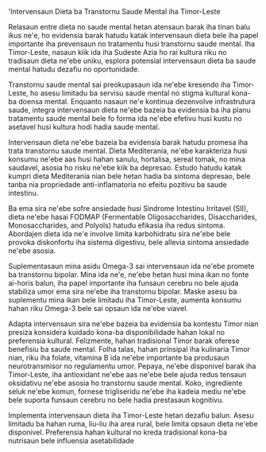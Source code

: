 'Intervensaun Dieta ba Transtornu Saude Mental iha Timor-Leste

Relasaun entre dieta no saude mental hetan atensaun barak iha tinan balu ikus ne'e, ho evidensia barak hatudu katak intervensaun dieta bele iha papel importante iha prevensaun no tratamentu husi transtornu saude mental. Iha Timor-Leste, nasaun kiik ida iha Sudeste Azia ho rai kultura riku no tradisaun dieta ne'ebe uniku, esplora potensial intervensaun dieta ba saude mental hatudu dezafiu no oportunidade.

Transtornu saude mental sai preokupasaun ida ne'ebe kresendo iha Timor-Leste, ho asesu limitadu ba servisu saude mental no stigma kultural kona-ba doensa mental. Enquanto nasaun ne'e kontinua dezenvolve infrastrutura saude, integra intervensaun dieta ne'ebe bazeia ba evidensia ba iha planu tratamentu saude mental bele fo forma ida ne'ebe efetivu husi kustu no asetavel husi kultura hodi hadia saude mental.

Intervensaun dieta ne'ebe bazeia ba evidensia barak hatudu promesa iha trata transtornu saude mental. Dieta Mediterania, ne'ebe karakteriza husi konsumu ne'ebe aas husi hahan sanulu, hortalisa, sereal tomak, no mina saudavel, asosia ho risku ne'ebe kiik ba depresao. Estudo hatudu katak kumpri dieta Mediterania nian bele hetan hadia ba sintoma depresao, bele tanba nia propriedade anti-inflamatoria no efeitu pozitivu ba saude intestinu.

Ba ema sira ne'ebe sofre ansiedade husi Sindrome Intestinu Irritavel (SII), dieta ne'ebe hasai FODMAP (Fermentable Oligosaccharides, Disaccharides, Monosaccharides, and Polyols) hatudu efikasia iha redus sintoma. Abordajen dieta ida ne'e involve limita karbohidratu sira ne'ebe bele provoka diskonfortu iha sistema digestivu, bele allevia sintoma ansiedade ne'ebe asosia.

Suplementasaun mina asidu Omega-3 sai intervensaun ida ne'ebe promete ba transtornu bipolar. Mina ida ne'e, ne'ebe hetan husi mina ikan no fonte ai-horis balun, iha papel importante iha funsaun cerebru no bele ajuda stabiliza umor ema sira ne'ebe iha transtornu bipolar. Maske asesu ba suplementu mina ikan bele limitadu iha Timor-Leste, aumenta konsumu hahan riku Omega-3 bele sai opsaun ida ne'ebe viavel.

Adapta intervensaun sira ne'ebe bazeia ba evidensia ba kontestu Timor nian presiza konsidera kuidado kona-ba disponibilidade hahan lokal no preferensia kultural. Felizmente, hahan tradisional Timor barak oferese benefisiu ba saude mental. Folha talas, hahan prinsipal iha kulinaria Timor nian, riku iha folate, vitamina B ida ne'ebe importante ba produsaun neurotransmisor no regulamentu umor. Pepaya, ne'ebe disponivel barak iha Timor-Leste, iha antioxidant ne'ebe aas ne'ebe bele ajuda redus tensaun oksidativu ne'ebe asosia ho transtornu saude mental. Koko, ingrediente seluk ne'ebe komun, fornese trigliseridu ne'ebe iha kadeia mediu ne'ebe bele suporta funsaun cerebru no bele hadia prestasaun kognitivu.

Implementa intervensaun dieta iha Timor-Leste hetan dezafiu balun. Asesu limitadu ba hahan ruma, liu-liu iha area rural, bele limita opsaun dieta ne'ebe disponivel. Preferensia hahan kultural no kreda tradisional kona-ba nutrisaun bele influensia asetabilidade
